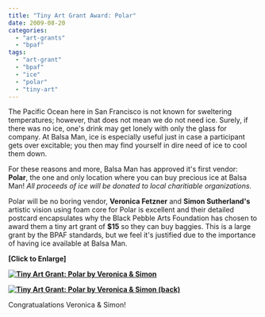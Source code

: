 ```yaml
---
title: "Tiny Art Grant Award: Polar"
date: 2009-08-20
categories: 
  - "art-grants"
  - "bpaf"
tags: 
  - "art-grant"
  - "bpaf"
  - "ice"
  - "polar"
  - "tiny-art"
---
```


The Pacific Ocean here in San Francisco is not known for sweltering temperatures; however, that does not mean we do not need ice. Surely, if there was no ice, one's drink may get lonely with only the glass for company. At Balsa Man, ice is especially useful just in case a participant gets over excitable; you then may find yourself in dire need of ice to cool them down.

For these reasons and more, Balsa Man has approved it's first vendor: **Polar**, the one and only location where you can buy precious ice at Balsa Man! _All proceeds of ice will be donated to local charitiable organizations._

Polar will be no boring vendor, **Veronica Fetzner** and **Simon Sutherland's** artistic vision using foam core for Polar is excellent and their detailed postcard encapsulates why the Black Pebble Arts Foundation has chosen to award them a tiny art grant of **$15** so they can buy baggies. This is a large grant by the BPAF standards, but we feel it's justified due to the importance of having ice available at Balsa Man.

**\[Click to Enlarge\]**

**[![Tiny Art Grant: Polar by Veronica & Simon](/images/polar-front.jpg "Tiny Art Grant: Polar by Veronica & Simon (front)")](http://balsaman.org/wp-content/uploads/2009/08/polar-front.jpg)**

**[![Tiny Art Grant: Polar by Veronica & Simon (back)](/images/polar-back.jpg "Tiny Art Grant: Polar by Veronica & Simon (back)")](http://balsaman.org/wp-content/uploads/2009/08/polar-back.jpg)**

Congratualations Veronica & Simon!
